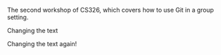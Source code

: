 
The second workshop of CS326, which covers how to use Git in a group setting.

Changing the text

Changing the text again!
